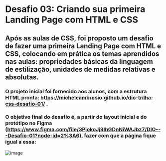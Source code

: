 # Desafio 03: Criando sua primeira Landing Page com HTML e CSS

## Após as aulas de CSS, foi proposto um desafio de fazer uma primeira Landing Page com HTML e CSS, colocando em prática os temas aprendidos nas aulas: propriedades básicas da linguagem de estilização, unidades de medidas relativas e absolutas.

### O projeto inicial foi fornecido aos alunos, com a estrutura HTML pronta: https://micheleambrosio.github.io/dio-trilha-css-desafio-01/ .

### O objetivo final do desafio é, a partir do layout inicial e do protótipo no Figma (https://www.figma.com/file/3PiokoJj9IhGDnNiWAJbz7/DIO---Desafio-01?node-id=2%3A6), fazer com que a página fique igual a essa:

![image](https://user-images.githubusercontent.com/55519539/183538055-6cce606c-7d1d-4d15-a4be-ffeb5b37c956.png)
